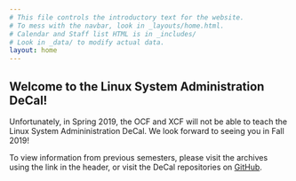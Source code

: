 ```yaml
---
# This file controls the introductory text for the website.
# To mess with the navbar, look in _layouts/home.html.
# Calendar and Staff list HTML is in _includes/
# Look in _data/ to modify actual data.
layout: home
---
```

## Welcome to the Linux System Administration DeCal!

Unfortunately, in Spring 2019, the OCF and XCF will not be able to teach
the Linux System Admininistration DeCal. We look forward to seeing you in
Fall 2019!

To view information from previous semesters, please visit the archives using
the link in the header, or visit the DeCal repositories on [GitHub](https://github.com/0xcf).

